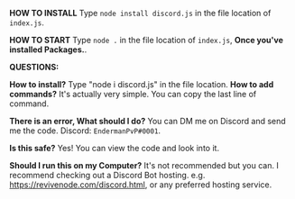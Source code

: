 **HOW TO INSTALL**
	Type `node install discord.js` in the file location of `index.js`.
	
**HOW TO START**
	Type `node .` in the file location of `index.js`, **Once you've installed Packages.**.
	
	
**QUESTIONS:**

**How to install?**
  Type "node i discord.js" in the file location.
**How to add commands?**
  It's actually very simple. You can copy the last line of command.
  
**There is an error, What should I do?**
  You can DM me on Discord and send me the code. Discord: `EndermanPvP#0001`.
  
**Is this safe?**
  Yes! You can view the code and look into it.
  
**Should I run this on my Computer?**
	It's not recommended but you can. I recommend checking out a Discord Bot hosting. e.g. https://revivenode.com/discord.html, or any preferred hosting service.

